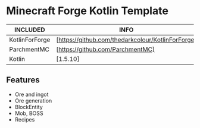 # Minecraft Forge Kotlin Template
| INCLUDED | INFO|
| ------ | ------ |
| KotlinForForge | [https://github.com/thedarkcolour/KotlinForForge] |
| ParchmentMC | [https://github.com/ParchmentMC] |
| Kotlin | [1.5.10] |
## Features
- Ore and ingot
- Ore generation
- BlockEntity
- Mob, BOSS
- Recipes
